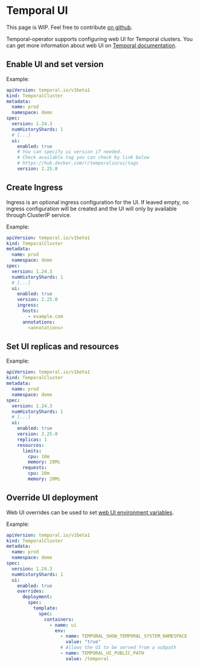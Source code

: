 # Temporal UI

This page is WIP. Feel free to contribute [on github](https://github.com/alexandrevilain/temporal-operator/edit/main/docs/features/temporal-ui.md).

Temporal-operator supports configuring web UI for Temporal clusters. You can get more information about web UI on [Temporal documentation](https://docs.temporal.io/web-ui).

## Enable UI and set version

Example:

```yaml
apiVersion: temporal.io/v1beta1
kind: TemporalCluster
metadata:
  name: prod
  namespace: demo
spec:
  version: 1.24.3
  numHistoryShards: 1
  # [...]
  ui:
    enabled: true
    # You can specify ui version if needed.
    # Check available tag you can check by link below
    # https://hub.docker.com/r/temporalio/ui/tags
    version: 2.25.0
```

## Create Ingress

Ingress is an optional ingress configuration for the UI. If leaved empty, no ingress configuration will be created and the UI will only by available through ClusterIP service.

Example:

```yaml
apiVersion: temporal.io/v1beta1
kind: TemporalCluster
metadata:
  name: prod
  namespace: demo
spec:
  version: 1.24.3
  numHistoryShards: 1
  # [...]
  ui:
    enabled: true
    version: 2.25.0
    ingress:
      hosts:
        - example.com
      annotations:
        <annotations>
```

## Set UI replicas and resources

Example:

```yaml
apiVersion: temporal.io/v1beta1
kind: TemporalCluster
metadata:
  name: prod
  namespace: demo
spec:
  version: 1.24.3
  numHistoryShards: 1
  # [...]
  ui:
    enabled: true
    version: 2.25.0
    replicas: 1
    resources:
      limits:
        cpu: 10m
        memory: 20Mi
      requests:
        cpu: 10m
        memory: 20Mi
```

## Override UI deployment

Web UI overrides can be used to set [web UI environment variables](https://docs.temporal.io/references/web-ui-environment-variables).

Example:

```yaml
apiVersion: temporal.io/v1beta1
kind: TemporalCluster
metadata:
  name: prod
  namespace: demo
spec:
  version: 1.24.3
  numHistoryShards: 1
  ui:
    enabled: true
    overrides:
      deployment:
        spec:
          template:
            spec:
              containers:
                - name: ui
                  env:
                    - name: TEMPORAL_SHOW_TEMPORAL_SYSTEM_NAMESPACE
                      value: "true"
                    # Allows the UI to be served from a subpath
                    - name: TEMPORAL_UI_PUBLIC_PATH
                      value: /temporal
```
